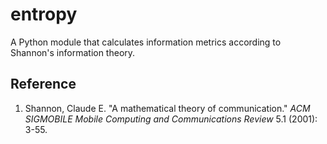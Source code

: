 # entropy
A Python module that calculates information metrics according to Shannon's information theory.

## Reference

1. Shannon, Claude E. "A mathematical theory of communication." _ACM SIGMOBILE Mobile Computing and Communications Review_ 5.1 (2001): 3-55.

